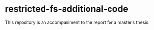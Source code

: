 # restricted-fs-additional-code
This repository is an accompaniment to the report for a master's thesis.
